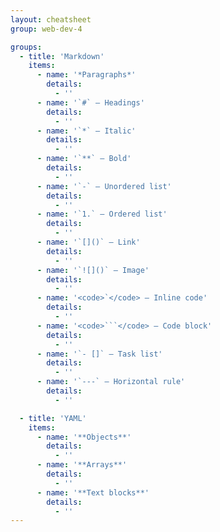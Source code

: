 ```yaml
---
layout: cheatsheet
group: web-dev-4

groups:
  - title: 'Markdown'
    items:
      - name: '*Paragraphs*'
        details:
          - ''
      - name: '`#` — Headings'
        details:
          - ''
      - name: '`*` — Italic'
        details:
          - ''
      - name: '`**` — Bold'
        details:
          - ''
      - name: '`-` — Unordered list'
        details:
          - ''
      - name: '`1.` — Ordered list'
        details:
          - ''
      - name: '`[]()` — Link'
        details:
          - ''
      - name: '`![]()` — Image'
        details:
          - ''
      - name: '<code>`</code> — Inline code'
        details:
          - ''
      - name: '<code>```</code> — Code block'
        details:
          - ''
      - name: '`- []` — Task list'
        details:
          - ''
      - name: '`---` — Horizontal rule'
        details:
          - ''

  - title: 'YAML'
    items:
      - name: '**Objects**'
        details:
          - ''
      - name: '**Arrays**'
        details:
          - ''
      - name: '**Text blocks**'
        details:
          - ''
---
```

